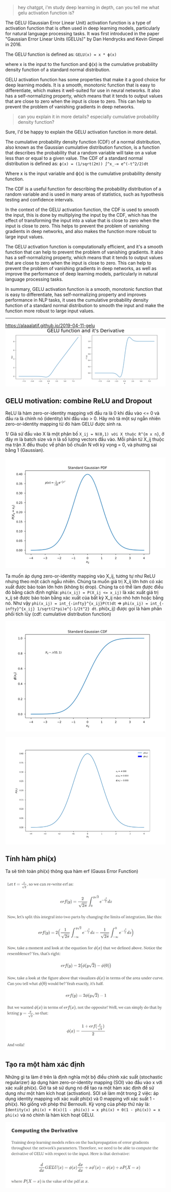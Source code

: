 > hey chatgpt, i'm study deep learning in depth, can you tell me what gelu activation function is?

The GELU (Gaussian Error Linear Unit) activation function is a type of activation function that is often used in deep learning models, particularly for natural language processing tasks. It was first introduced in the paper "Gaussian Error Linear Units (GELUs)" by Dan Hendrycks and Kevin Gimpel in 2016.

The GELU function is defined as: `GELU(x) = x * ϕ(x)`

where x is the input to the function and ϕ(x) is the cumulative probability density function of a standard normal distribution.

GELU activation function has some properties that make it a good choice for deep learning models. It is a smooth, monotonic function that is easy to differentiate, which makes it well-suited for use in neural networks. It also has a self-normalizing property, which means that it tends to output values that are close to zero when the input is close to zero. This can help to prevent the problem of vanishing gradients in deep networks.

> can you explain it in more details? especially cumulative probability density function?

Sure, I'd be happy to explain the GELU activation function in more detail.

The cumulative probability density function (CDF) of a normal distribution, also known as the Gaussian cumulative distribution function, is a function that describes the probability that a random variable will take on a value less than or equal to a given value. The CDF of a standard normal distribution is defined as:
`ϕ(x) = (1/sqrt(2π)) ∫^x_-∞ e^(-t^2/2)dt`

Where x is the input variable and ϕ(x) is the cumulative probability density function.

The CDF is a useful function for describing the probability distribution of a random variable and is used in many areas of statistics, such as hypothesis testing and confidence intervals.

In the context of the GELU activation function, the CDF is used to smooth the input, this is done by multiplying the input by the CDF, which has the effect of transforming the input into a value that is close to zero when the input is close to zero. This helps to prevent the problem of vanishing gradients in deep networks, and also makes the function more robust to large input values.

The GELU activation function is computationally efficient, and it's a smooth function that can help to prevent the problem of vanishing gradients. It also has a self-normalizing property, which means that it tends to output values that are close to zero when the input is close to zero. This can help to prevent the problem of vanishing gradients in deep networks, as well as improve the performance of deep learning models, particularly in natural language processing tasks.

In summary, GELU activation function is a smooth, monotonic function that is easy to differentiate, has self-normalizing property and improves performance in NLP tasks, it uses the cumulative probability density function of a standard normal distribution to smooth the input and make the function more robust to large input values.

- - -

https://alaaalatif.github.io/2019-04-11-gelu
![](files/gelu.png)
## GELU motivation: combine ReLU and Dropout

ReLU là hàm zero-or-identity mapping với đầu ra là 0 khi đầu vào <= 0 và đầu ra là chính nó (identity) khi đầu vào > 0. Hãy mô tả một sự ngẫn nhiên zero-or-identity mapping từ đó hàm GELU được sinh ra.

1/ Giả sử đầu vào X là một phân bố `X_ij = N(0,1) với X thuộc R^{m x n}`, ở đây m là batch size và n là số lượng vectors đầu vào. Mỗi phần tử X_ij thuộc ma trận X đều thuộc về phân bố chuẩn N với kỳ vọng = 0, và phương sai bằng 1 (Gaussian).

![](files/gelu-01.png)

Ta muốn áp dụng zero-or-identity mapping vào X_ij, tương tự như ReLU nhưng theo một cách ngẫu nhiên. Chúng ta muốn giá trị X_ij lớn hơn có xác xuất được bảo toàn lớn hơn (không bị drop). Chúng ta có thể làm được điều đó bằng cách định nghĩa: `phi(x_ij) = P(X_ij <= x_ij)` là xác xuất giá trị x_ij sẽ được bảo toàn bằng xác xuất của bất kỳ X_ij nào nhỏ hơn hoặc bằng nó. Như vậy `phi(x_ij) = int_{-infty}^{x_ij}P(t)dt` =>
`phi(x_ij) = int_{-infty}^{x_ij} 1/sqrt(2*pi)e^{-1/2t^2} dt`. phi(x_ij) được gọi là hàm phân phối tích lũy (cdf: cumulative distribution function)

![](files/gelu-02.png)

![](files/gelu-03.gif)

## Tính hàm phi(x)

Ta sẽ tính toàn phi(x) thông qua hàm erf (Gauss Error Function) 

![](files/gelu-04.jpg)

## Tạo ra một hàm xác định
Những gì ta làm ở trên là định nghĩa một bộ điều chỉnh xác suất (stochastic regularizer) áp dụng hàm zero-or-identity mapping (SOI) vào đầu vào x với xác xuất phi(x). Giờ ta sẽ sử dụng nó để tạo ra một hàm xác định để sử dụng như một hàm kích hoạt (activation). SOI sẽ làm một trong 2 việc: áp dụng identity mapping với xác xuất phi(x) và 0 mapping với xác suất 1 - phi(x). Nó giống với phép thử Bernoulli. Kỳ vọng của phép thử này là:
`Identity(x) phi(x) + 0(x)(1 - phi(x)) = x phi(x) + 0(1 - phi(x)) = x phi(x)` và nó chính là hàm kích hoạt GELU.

![](files/gelu-05.jpg)
